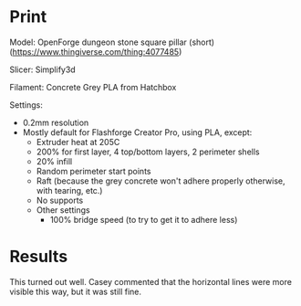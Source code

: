 # Print

Model: OpenForge dungeon stone square pillar (short) (https://www.thingiverse.com/thing:4077485)

Slicer: Simplify3d

Filament: Concrete Grey PLA from Hatchbox

Settings:
- 0.2mm resolution
- Mostly default for Flashforge Creator Pro, using PLA, except:
    - Extruder heat at 205C
    - 200% for first layer, 4 top/bottom layers, 2 perimeter shells
    - 20% infill
    - Random perimeter start points
    - Raft (because the grey concrete won't adhere properly otherwise, with tearing, etc.)
    - No supports
    - Other settings
        - 100% bridge speed (to try to get it to adhere less)

# Results

This turned out well. Casey commented that the horizontal lines were more visible this way, but it was still fine.